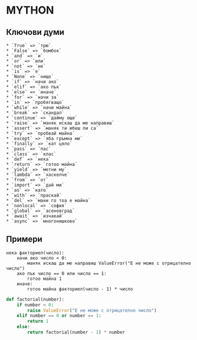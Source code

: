 # MYTHON

## Ключови думи
    * `True` => `трю`
    * `False` => `бомбок`
    * `and` => `и`
    * `or` => `или`
    * `not` => `не`
    * `is` => `е`
    * `None` => `нищо`
    * `if` => `начи ако`
    * `elif` => `ако пък`
    * `else` => `иначе`
    * `for` => `начи за`
    * `in` => `пробягващо`
    * `while` => `начи майна`
    * `break` => `скандал`
    * `continue` => `дайму още`
    * `raise` => `маняк искаш да ме направиш`
    * `assert` => `маняк ти ибеш ли са`
    * `try` => `пробвай майна`
    * `except` => `яба гръмна ми`
    * `finally` => `кат цяло`
    * `pass` => `пас`
    * `class` => `клас`
    * `def` => `нека`
    * `return` => `готоо майна`
    * `yield` => `метни му`
    * `lambda` => `хаскелче`
    * `from` => `от`
    * `import` => `дай ми`
    * `as` => `като`
    * `with` => `праскай`
    * `del` => `мани го тоа е майна`
    * `nonlocal` => `софия`
    * `global` => `асеновград`
    * `await` => `изчакай`
    * `async` => `многонишково`

##  Примери
``` mython
нека факториел(число):
    начи ако число < 0:
        маняк искаш да ме направиш ValueError("Е не може с отрицателно число")
    ако пък число == 0 или число == 1:
        готоо майна 1
    иначе:
        готоо майна факториел(число - 1) * число
```

``` python
def factorial(number):
    if number < 0:
        raise ValueError("Е не може с отрицателно число")
    elif number == 0 or number == 1:
        return 1
    else:
        return factorial(number - 1) * number
```
